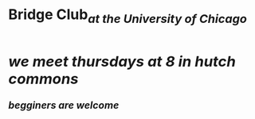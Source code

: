 <!doctype html>
   <html>
      <head>
         <meta charset="utf-8">
         <meta http-equiv="x-ua-compatible" content="ie=edge">
         <meta name="viewport" content="width=device-width, initial-scale=1, shrink-to-fit=no">
         <title>bridge club</title>
          <link href="css/main.css" rel="stylesheet">
       </head>
 <body>
    <h1>Bridge Club<sub><i>at the University of Chicago<i><sub><h1>
      <h2>we meet thursdays at 8 in hutch commons</h2>
    <p><b>begginers are welcome<b></p>
  </body>
</html>
